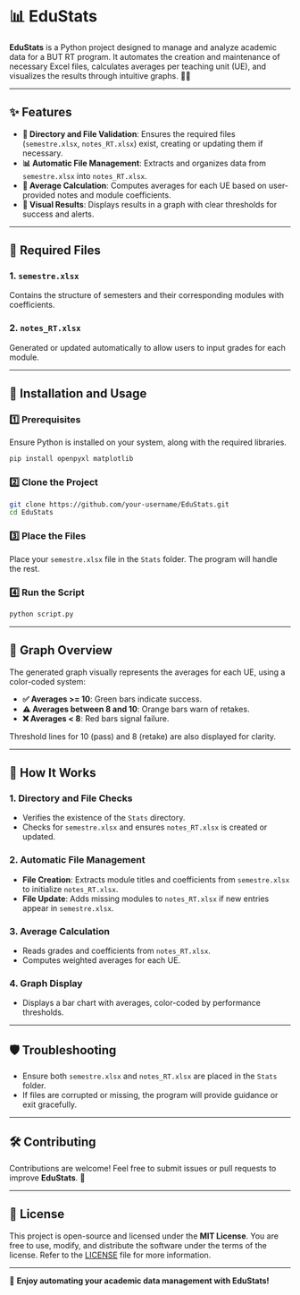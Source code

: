 # 📊 EduStats

**EduStats** is a Python project designed to manage and analyze academic data for a BUT RT program. It automates the creation and maintenance of necessary Excel files, calculates averages per teaching unit (UE), and visualizes the results through intuitive graphs. 🔢🔯

---

## ✨ Features
- **📂 Directory and File Validation**: Ensures the required files (`semestre.xlsx`, `notes_RT.xlsx`) exist, creating or updating them if necessary.
- **📊 Automatic File Management**: Extracts and organizes data from `semestre.xlsx` into `notes_RT.xlsx`.
- **🔢 Average Calculation**: Computes averages for each UE based on user-provided notes and module coefficients.
- **🎨 Visual Results**: Displays results in a graph with clear thresholds for success and alerts.

---

## 📂 Required Files
### 1. **`semestre.xlsx`**
Contains the structure of semesters and their corresponding modules with coefficients.
### 2. **`notes_RT.xlsx`**
Generated or updated automatically to allow users to input grades for each module.

---

## 🚀 Installation and Usage

### 1️⃣ Prerequisites
Ensure Python is installed on your system, along with the required libraries.

```bash
pip install openpyxl matplotlib
```

### 2️⃣ Clone the Project
```bash
git clone https://github.com/your-username/EduStats.git
cd EduStats
```

### 3️⃣ Place the Files
Place your `semestre.xlsx` file in the `Stats` folder. The program will handle the rest.

### 4️⃣ Run the Script
```bash
python script.py
```

---

## 🎨 Graph Overview

The generated graph visually represents the averages for each UE, using a color-coded system:
- **✅ Averages >= 10**: Green bars indicate success.
- **⚠️ Averages between 8 and 10**: Orange bars warn of retakes.
- **❌ Averages < 8**: Red bars signal failure.

Threshold lines for 10 (pass) and 8 (retake) are also displayed for clarity.

---

## 🤔 How It Works

### 1. **Directory and File Checks**
- Verifies the existence of the `Stats` directory.
- Checks for `semestre.xlsx` and ensures `notes_RT.xlsx` is created or updated.

### 2. **Automatic File Management**
- **File Creation**: Extracts module titles and coefficients from `semestre.xlsx` to initialize `notes_RT.xlsx`.
- **File Update**: Adds missing modules to `notes_RT.xlsx` if new entries appear in `semestre.xlsx`.

### 3. **Average Calculation**
- Reads grades and coefficients from `notes_RT.xlsx`.
- Computes weighted averages for each UE.

### 4. **Graph Display**
- Displays a bar chart with averages, color-coded by performance thresholds.

---

## 🛡️ Troubleshooting
- Ensure both `semestre.xlsx` and `notes_RT.xlsx` are placed in the `Stats` folder.
- If files are corrupted or missing, the program will provide guidance or exit gracefully.

---

## 🛠 Contributing

Contributions are welcome! Feel free to submit issues or pull requests to improve **EduStats**. 🙏

---

## 📜 License

This project is open-source and licensed under the **MIT License**. You are free to use, modify, and distribute the software under the terms of the license. Refer to the [LICENSE](./LICENSE) file for more information.

---

🎉 **Enjoy automating your academic data management with EduStats!**

